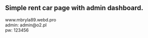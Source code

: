 <h2>Simple rent car page with admin dashboard.</h2>
www.mbryla89.webd.pro <br>
admin: admin@o2.pl <br>
pw: 123456 <br>
